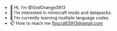 - 👋 Hi, I’m @GodOrange3913
- 👀 I’m interested in minecraft mods and datapacks.
- 🌱 I’m currently learning multiple language codes.
- 📫 How to reach me fbscraft3913@gmail.com

<!---
GodOrange3913/GodOrange3913 is a ✨ special ✨ repository because its `README.md` (this file) appears on your GitHub profile.
You can click the Preview link to take a look at your changes.
--->

